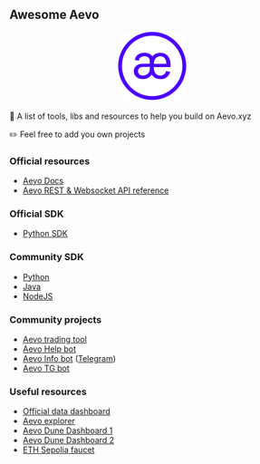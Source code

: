 ## Awesome Aevo

<div align="center">
  <img src="./logo.png" width="120" height="120">
</div>

<br />
🚀 A list of tools, libs and resources to help you build on Aevo.xyz

✏️ Feel free to add you own projects

### Official resources

- [Aevo Docs](https://api-docs.aevo.xyz/docs)
- [Aevo REST & Websocket API reference](https://api-docs.aevo.xyz/reference/overview)

### Official SDK

- [Python SDK](https://github.com/aevoxyz/aevo-sdk)

### Community SDK

- [Python](https://github.com/Alethieum/AlethieumAevoSDK)
- [Java](https://github.com/Alpha-Serpentis-Developments/Aevo4J)
- [NodeJS](https://github.com/kelreel/aevo-js-sdk)

### Community projects

- [Aevo trading tool](https://github.com/GarbageProduction/Aevo-trading-tool/)
- [Aevo Help bot](https://t.me/aevohelp_bot)
- [Aevo Info bot](https://github.com/YAMISHKA02/Aevo_tgBot) ([Telegram](https://t.me/aevo_info_bot))
- [Aevo TG bot](https://github.com/Kantramo/AEVO)

### Useful resources

- [Official data dashboard](https://aevo.metabaseapp.com/public/dashboard/81ee5b91-fbd2-41a5-90dd-d22771425f26)
- [Aevo explorer](https://explorer.aevo.xyz/)
- [Aevo Dune Dashboard 1](https://dune.com/x3research/aevo)
- [Aevo Dune Dashboard 2](https://dune.com/whizziq/aevo)
- [ETH Sepolia faucet](https://sepoliafaucet.com/)
  
